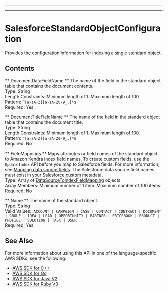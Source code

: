 --------

--------

# SalesforceStandardObjectConfiguration<a name="API_SalesforceStandardObjectConfiguration"></a>

Provides the configuration information for indexing a single standard object\.

## Contents<a name="API_SalesforceStandardObjectConfiguration_Contents"></a>

 ** DocumentDataFieldName **   <a name="Kendra-Type-SalesforceStandardObjectConfiguration-DocumentDataFieldName"></a>
The name of the field in the standard object table that contains the document contents\.  
Type: String  
Length Constraints: Minimum length of 1\. Maximum length of 100\.  
Pattern: `^[a-zA-Z][a-zA-Z0-9_.]*$`   
Required: Yes

 ** DocumentTitleFieldName **   <a name="Kendra-Type-SalesforceStandardObjectConfiguration-DocumentTitleFieldName"></a>
The name of the field in the standard object table that contains the document title\.  
Type: String  
Length Constraints: Minimum length of 1\. Maximum length of 100\.  
Pattern: `^[a-zA-Z][a-zA-Z0-9_.]*$`   
Required: No

 ** FieldMappings **   <a name="Kendra-Type-SalesforceStandardObjectConfiguration-FieldMappings"></a>
Maps attributes or field names of the standard object to Amazon Kendra index field names\. To create custom fields, use the `UpdateIndex` API before you map to Salesforce fields\. For more information, see [Mapping data source fields](https://docs.aws.amazon.com/kendra/latest/dg/field-mapping.html)\. The Salesforce data source field names must exist in your Salesforce custom metadata\.  
Type: Array of [DataSourceToIndexFieldMapping](API_DataSourceToIndexFieldMapping.md) objects  
Array Members: Minimum number of 1 item\. Maximum number of 100 items\.  
Required: No

 ** Name **   <a name="Kendra-Type-SalesforceStandardObjectConfiguration-Name"></a>
The name of the standard object\.  
Type: String  
Valid Values:` ACCOUNT | CAMPAIGN | CASE | CONTACT | CONTRACT | DOCUMENT | GROUP | IDEA | LEAD | OPPORTUNITY | PARTNER | PRICEBOOK | PRODUCT | PROFILE | SOLUTION | TASK | USER`   
Required: Yes

## See Also<a name="API_SalesforceStandardObjectConfiguration_SeeAlso"></a>

For more information about using this API in one of the language\-specific AWS SDKs, see the following:
+  [AWS SDK for C\+\+](https://docs.aws.amazon.com/goto/SdkForCpp/kendra-2019-02-03/SalesforceStandardObjectConfiguration) 
+  [AWS SDK for Go](https://docs.aws.amazon.com/goto/SdkForGoV1/kendra-2019-02-03/SalesforceStandardObjectConfiguration) 
+  [AWS SDK for Java V2](https://docs.aws.amazon.com/goto/SdkForJavaV2/kendra-2019-02-03/SalesforceStandardObjectConfiguration) 
+  [AWS SDK for Ruby V3](https://docs.aws.amazon.com/goto/SdkForRubyV3/kendra-2019-02-03/SalesforceStandardObjectConfiguration) 